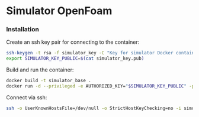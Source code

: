 # Simulator OpenFoam

### Installation

Create an ssh key pair for connecting to the container:

```bash
ssh-keygen -t rsa -f simulator_key -C "Key for simulator Docker container" -N ''
export SIMULATOR_KEY_PUBLIC=$(cat simulator_key.pub)
```

Build and run the container:

```bash
docker build -t simulator_base .
docker run -d --privileged -e AUTHORIZED_KEY="$SIMULATOR_KEY_PUBLIC" -p 10022:22 simulator_base
```

Connect via ssh:

```bash
ssh -o UserKnownHostsFile=/dev/null -o StrictHostKeyChecking=no -i simulator_key -p 10022 testuser@localhost
```
